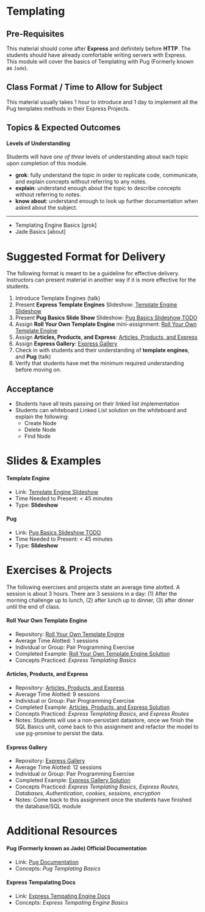 # Templating

## Pre-Requisites
This material should come after **Express** and definitely before **HTTP**. The students should have already comfortable writing servers with Express. This module will cover the basics of Templating with Pug (Formerly known as `Jade`).

## Class Format / Time to Allow for Subject
This material usually takes 1 hour to introduce and 1 day to implement all the Pug templates methods in their Express Projects.

## Topics & Expected Outcomes

#### Levels of Understanding
Students will have *one of three* levels of understanding about each topic upon completion of this module.
- **grok**: fully understand the topic in order to replicate code, communicate, and explain concepts without referring to any notes.
- **explain**: understand enough about the topic to describe concepts without referring to notes.
- **know about**: understand enough to look up further documentation when asked about the subject.

---

- Templating Engine Basics [grok]
- Jade Basics [about]

# Suggested Format for Delivery
The following format is meant to be a guideline for effective delivery. Instructors can present material in another way if it is more effective for the students.

1. Introduce Template Engines (talk)
1. Present **Express Template Engines** Slideshow: [Template Engine Slideshow](http://slides.com/joecarlson/templating#/)
1. Present **Pug Basics Slide Show** Slideshow: [Pug Basics Slideshow TODO](http://TODO)
1. Assign **Roll Your Own Template Engine** mini-assignment: [Roll Your Own Template Engine](https://github.com/devleague/DevLeague-Modules/blob/master/_serverFrameworks/_templating/expressTemplateAssignment.md)
1. Assign **Articles, Products, and Express**: [Articles, Products, and Express](https://github.com/devleague/articles-products-and-express)
1. Assign **Express Gallery**: [Express Gallery](https://github.com/devleague/express-gallery)
1. Check in with students and their understanding of **template engines**, and **Pug** (talk)
1. Verify that students have met the minimum required understanding before moving on.

## Acceptance
- Students have all tests passing on their linked list implementation
- Students can whiteboard Linked List solution on the whiteboard and explain the following:
  - Create Node
  - Delete Node
  - Find Node

# Slides & Examples

#### Template Engine
- Link: [Template Engine Slideshow](http://slides.com/joecarlson/templating#/)
- Time Needed to Present: < 45 minutes
- Type: **Slideshow**

#### Pug
- Link: [Pug Basics Slideshow TODO](http://TODO)
- Time Needed to Present: < 45 minutes
- Type: **Slideshow**

# Exercises & Projects
The following exercises and projects state an average time alotted. A session is about 3 hours. There are 3 sessions in a day: (1) After the morning challenge up to lunch, (2) after lunch up to dinner, (3) after dinner until the end of class.

#### Roll Your Own Template Engine
- Repository: [Roll Your Own Template Engine](https://github.com/devleague/DevLeague-Modules/blob/master/_serverFrameworks/_templating/expressTemplateAssignment.md)
- Average Time Alotted: 1 sessions
- Individual or Group: Pair Programming Exercise
- Completed Example: [Roll Your Own Template Engine Solution](https://github.com/devleague/DevLeague-Modules/blob/master/_serverFrameworks/_templating/expressTemplateAssignmentSolution.md)
- Concepts Practiced: *Express Templating Basics*

#### Articles, Products, and Express
- Repository: [Articles, Products, and Express](https://github.com/devleague/articles-products-and-express)
- Average Time Alotted: 9 sessions
- Individual or Group: Pair Programming Exercise
- Completed Example: [Articles, Products, and Express Solution](https://github.com/taylorak/articles-products-and-express)
- Concepts Practiced: *Express Templating Basics*, and *Express Routes*
- Notes: Students will use a non-persistant datastore, once we finish the SQL Basics unit, come back to this assignment and refactor the model to use pg-promise to persist the data.

#### Express Gallery
- Repository: [Express Gallery](https://github.com/devleague/express-gallery)
- Average Time Alotted: 12 sessions
- Individual or Group: Pair Programming Exercise
- Completed Example: [Express Gallery Solution](https://github.com/JoeKarlsson1/express-gallery)
- Concepts Practiced: *Express Templating Basics*, *Express Routes*, *Databases*, *Authentication*, *cookies*, *sessions*, *encryption*
- Notes: Come back to this assignment once the students have finished the database/SQL module

# Additional Resources

#### Pug (Formerly known as Jade) Official Documentation
- Link: [Pug Documentation](http://jade-lang.com/)
- Concepts: *Pug Templating Basics*

#### Express Tempalating Docs
- Link: [Express Tempating Engine Docs](http://expressjs.com/en/advanced/developing-template-engines.html)
- Concepts: *Express Tempating Engine Basics*
